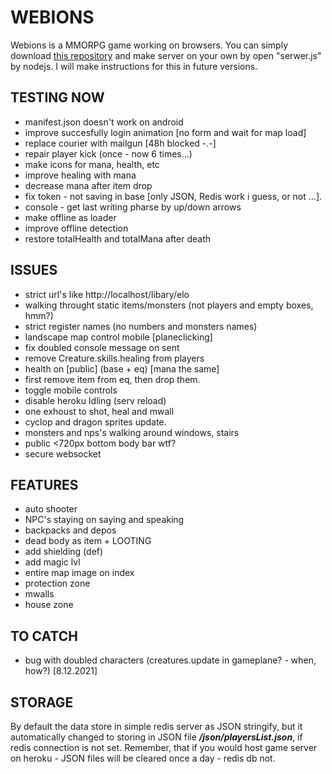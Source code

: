 # WEBIONS
  Webions is a MMORPG game working on browsers. 
  You can simply download [this repository](https://github.com/apietryga/webions2) and make server on your own by open "serwer.js" by nodejs. I will make instructions for this in future versions.
## TESTING NOW
  - manifest.json doesn't work on android
  - improve succesfully login animation [no form and wait for map load]
  - replace courier with mailgun [48h blocked -.-]
  - repair player kick (once - now 6 times...)
  - make icons for mana, health, etc
  - improve healing with mana
  - decrease mana after item drop
  - fix token - not saving in base [only JSON, Redis work i guess, or not ...].
  - console - get last writing pharse by up/down arrows
  - make offline as loader
  - improve offline detection
  - restore totalHealth and totalMana after death
## ISSUES
  - strict url's like http://localhost/libary/elo
  - walking throught static items/monsters (not players and empty boxes, hmm?)
  - strict register names (no numbers and monsters names)
  - landscape map control mobile [planeclicking]
  - fix doubled console message on sent
  - remove Creature.skills.healing from players 
  - health on [public] (base + eq) [mana the same]
  - first remove item from eq, then drop them. 
  - toggle mobile controls
  - disable heroku Idling (serv reload)
  - one exhoust to shot, heal and mwall 
  - cyclop and dragon sprites update.
  - monsters and nps's walking around windows, stairs
  - public <720px bottom body bar wtf?
  - secure websocket
## FEATURES
  - auto shooter
  - NPC's staying on saying and speaking
  - backpacks and depos
  - dead body as item + LOOTING
  - add shielding (def)
  - add magic lvl
  - entire map image on index
  - protection zone
  - mwalls
  - house zone
## TO CATCH
  - bug with doubled characters (creatures.update in gameplane? - when, how?) [8.12.2021]
## STORAGE
  By default the data store in simple redis server as JSON stringify, but it automatically changed to storing in JSON file ***/json/playersList.json***, if redis connection is not set.
  Remember, that if you would host game server on heroku - JSON files will be cleared once a day - redis db not. 